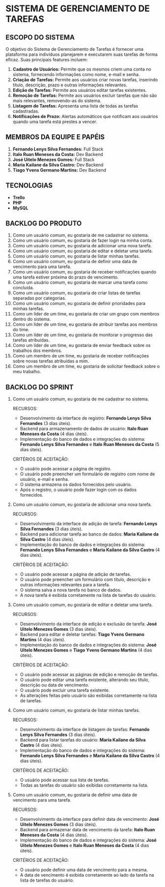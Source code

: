 # SISTEMA DE GERENCIAMENTO DE TAREFAS

## ESCOPO DO SISTEMA

O objetivo do Sistema de Gerenciamento de Tarefas é fornecer uma plataforma para indivíduos planejarem e executarem suas tarefas de forma eficaz. Suas principais features incluem:

1. **Cadastro de Usuários:** Permite que os mesmos criem uma conta no sistema, fornecendo informações como nome, e-mail e senha.
2. **Criação de Tarefas:** Permite aos usuários criar novas tarefas, inserindo título, descrição, prazo e outras informações relevantes.
3. **Edição de Tarefas:** Permite aos usuários editar tarefas existentes.
4. **Remoção de Tarefas:** Permite aos usuários excluir tarefas que não são mais relevantes, removendo-as do sistema.
5. **Listagem de Tarefas:** Apresenta uma lista de todas as tarefas cadastradas.
6. **Notificações de Prazo:** Alertas automáticos que notificam aos usuários quando uma tarefa está prestes a vencer.

## MEMBROS DA EQUIPE E PAPÉIS

1. **Fernando Lenys Silva Fernandes:** Full Stack
2. **Italo Ruan Meneses da Costa:** Dev Backend
3. **José Uitelo Menezes Gomes:** Full Stack
4. **Maria Kailane da Silva Castro:** Dev Backend
5. **Tiago Yvens Germano Martins:** Dev Backend

## TECNOLOGIAS

- **Trello**
- **PHP**
- **MySQL**

## BACKLOG DO PRODUTO

1. Como um usuário comum, eu gostaria de me cadastrar no sistema.
2. Como um usuário comum, eu gostaria de fazer login na minha conta.
3. Como um usuário comum, eu gostaria de adicionar uma nova tarefa.
4. Como um usuário comum, eu gostaria de editar e deletar uma tarefa.
5. Como um usuário comum, eu gostaria de listar minhas tarefas.
6. Como um usuário comum, eu gostaria de definir uma data de vencimento para uma tarefa.
7. Como um usuário comum, eu gostaria de receber notificações quando uma tarefa estiver próxima do prazo de vencimento.
8. Como um usuário comum, eu gostaria de marcar uma tarefa como concluída.
9. Como um usuário comum, eu gostaria de criar listas de tarefas separadas por categorias.
10. Como um usuário comum, eu gostaria de definir prioridades para minhas tarefas.
11. Como um líder de um time, eu gostaria de criar um grupo com membros dentro do sistema.
12. Como um líder de um time, eu gostaria de atribuir tarefas aos membros do time.
13. Como um líder de um time, eu gostaria de monitorar o progresso das tarefas atribuídas.
14. Como um líder de um time, eu gostaria de enviar feedback sobre os trabalhos dos membros.
15. Como um membro de um time, eu gostaria de receber notificações sobre novas tarefas atribuídas a mim.
16. Como um membro de um time, eu gostaria de solicitar feedback sobre o meu trabalho.

## BACKLOG DO SPRINT

1. Como um usuário comum, eu gostaria de me cadastrar no sistema.

   RECURSOS:
   - Desenvolvimento da interface de registro: **Fernando Lenys Silva Fernandes** (3 dias úteis).
   - Backend para armazenamento de dados de usuário: **Italo Ruan Meneses da Costa** (4 dias úteis).
   - Implementação do banco de dados e integrações do sistema: **Fernando Lenys Silva Fernandes** e **Italo Ruan Meneses da Costa** (5 dias úteis).
   
   CRITÉRIOS DE ACEITAÇÃO:
   - O usuário pode acessar a página de registro.
   - O usuário pode preencher um formulário de registro com nome de usuário, e-mail e senha.
   - O sistema armazena os dados fornecidos pelo usuário.
   - Após o registro, o usuário pode fazer login com os dados fornecidos.
     
2. Como um usuário comum, eu gostaria de adicionar uma nova tarefa.

   RECURSOS:
   - Desenvolvimento da interface de adição de tarefa: **Fernando Lenys Silva Fernandes** (3 dias úteis).
   - Backend para adicionar tarefa ao banco de dados: **Maria Kailane da Silva Castro** (4 dias úteis).
   - Implementação do banco de dados e integrações do sistema: **Fernando Lenys Silva Fernandes** e **Maria Kailane da Silva Castro** (4 dias úteis).
     
   CRITÉRIOS DE ACEITAÇÃO:
   - O usuário pode acessar a página de adição de tarefas.
   - O usuário pode preencher um formulário com título, descrição e outras informações relevantes para a tarefa.
   - O sistema salva a nova tarefa no banco de dados.
   - A nova tarefa é exibida corretamente na lista de tarefas do usuário.

3. Como um usuário comum, eu gostaria de editar e deletar uma tarefa.

   RECURSOS:
   - Desenvolvimento da interface de edição e exclusão de tarefa: **José Uitelo Menezes Gomes** (3 dias úteis).
   - Backend para editar e deletar tarefas: **Tiago Yvens Germano Martins** (4 dias úteis).
   - Implementação do banco de dados e integrações do sistema: **José Uitelo Menezes Gomes** e **Tiago Yvens Germano Martins** (4 dias úteis).
     
   CRITÉRIOS DE ACEITAÇÃO:
   - O usuário pode acessar as páginas de edição e remoção de tarefas.
   - O usuário pode editar uma tarefa existente, alterando seu título, descrição ou data de vencimento.
   - O usuário pode excluir uma tarefa existente.
   - As alterações feitas pelo usuário são exibidas corretamente na lista de tarefas.

4. Como um usuário comum, eu gostaria de listar minhas tarefas.

   RECURSOS:
   - Desenvolvimento da interface de listagem de tarefas: **Fernando Lenys Silva Fernandes** (3 dias úteis).
   - Backend para listar tarefas do usuário: **Maria Kailane da Silva Castro** (4 dias úteis).
   - Implementação do banco de dados e integrações do sistema: **Fernando Lenys Silva Fernandes** e **Maria Kailane da Silva Castro** (4 dias úteis).
   
   CRITÉRIOS DE ACEITAÇÃO:
   - O usuário pode acessar sua lista de tarefas.
   - Todas as tarefas do usuário são exibidas corretamente na lista.

5. Como um usuário comum, eu gostaria de definir uma data de vencimento para uma tarefa.

   RECURSOS:
   - Desenvolvimento da interface para definir data de vencimento: **José Uitelo Menezes Gomes** (3 dias úteis).
   - Backend para armazenar data de vencimento da tarefa: **Italo Ruan Meneses da Costa** (4 dias úteis).
   - Implementação do banco de dados e integrações do sistema: **José Uitelo Menezes Gomes** e **Italo Ruan Meneses da Costa** (4 dias úteis).
   
   CRITÉRIOS DE ACEITAÇÃO:
   - O usuário pode definir uma data de vencimento para a mesma.
   - A data de vencimento é exibida corretamente ao lado da tarefa na lista de tarefas do usuário.
